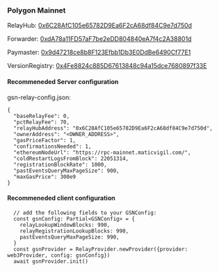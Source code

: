 ### Polygon Mainnet

RelayHub: [0x6C28AfC105e65782D9Ea6F2cA68df84C9e7d750d](https://explorer-mainnet.maticvigil.com/address/0x6C28AfC105e65782D9Ea6F2cA68df84C9e7d750d)

Forwarder: [0xdA78a11FD57aF7be2eDD804840eA7f4c2A38801d](https://explorer-mainnet.maticvigil.com/address/0xdA78a11FD57aF7be2eDD804840eA7f4c2A38801d)

Paymaster: [0x9d47218ce8b8F123Efbb1Db3E0DdBe6490Cf77E1](https://explorer-mainnet.maticvigil.com/address/0x9d47218ce8b8F123Efbb1Db3E0DdBe6490Cf77E1)

VersionRegistry: [0x4Fe8824c885D67613848c94a15dce7680897f33E](https://explorer-mumbai.maticvigil.com/address/0x4Fe8824c885D67613848c94a15dce7680897f33E)

#### Recommeneded Server configuration
gsn-relay-config.json:
```
{
  "baseRelayFee": 0,
  "pctRelayFee": 70,
  "relayHubAddress": "0x6C28AfC105e65782D9Ea6F2cA68df84C9e7d750d",
  "ownerAddress": "<OWNER_ADDRESS>",
  "gasPriceFactor": 1,
  "confirmationsNeeded": 1,
  "ethereumNodeUrl": "https://rpc-mainnet.maticvigil.com/",
  "coldRestartLogsFromBlock": 22051314,
  "registrationBlockRate": 1000,
  "pastEventsQueryMaxPageSize": 900,
  "maxGasPrice": 300e9
}
```
#### Recommeneded client configuration
```
  // add the following fields to your GSNConfig:
  const gsnConfig: Partial<GSNConfig> = {
    relayLookupWindowBlocks: 990,
    relayRegistrationLookupBlocks: 990,
    pastEventsQueryMaxPageSize: 990,
  }
  const gsnProvider = RelayProvider.newProvider({provider: web3Provider, config: gsnConfig})
  await gsnProvider.init()
```
